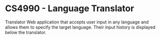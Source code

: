 # CS4990 - Language Translator

Translator Web application that accepts user input in any language and allows them to specify the target language. 
Their input history is displayed below the translator.
